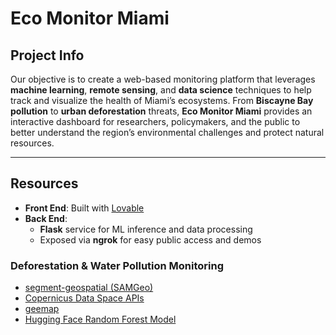 # Eco Monitor Miami

## Project Info
Our objective is to create a web-based monitoring platform that leverages **machine learning**, **remote sensing**, and **data science** techniques to help track and visualize the health of Miami’s ecosystems. From **Biscayne Bay pollution** to **urban deforestation** threats, **Eco Monitor Miami** provides an interactive dashboard for researchers, policymakers, and the public to better understand the region’s environmental challenges and protect natural resources.

---

## Resources

- **Front End**: Built with [Lovable](https://lovable.dev/)  
- **Back End**: 
  - **Flask** service for ML inference and data processing  
  - Exposed via **ngrok** for easy public access and demos

### Deforestation & Water Pollution Monitoring
- [segment-geospatial (SAMGeo)](https://github.com/opengeos/segment-geospatial/tree/main/samgeo)  
- [Copernicus Data Space APIs](https://dataspace.copernicus.eu/analyse/apis)  
- [geemap](https://geemap.org/)  
- [Hugging Face Random Forest Model](https://huggingface.co/Bluepearl/Random-Forest-Classification)

